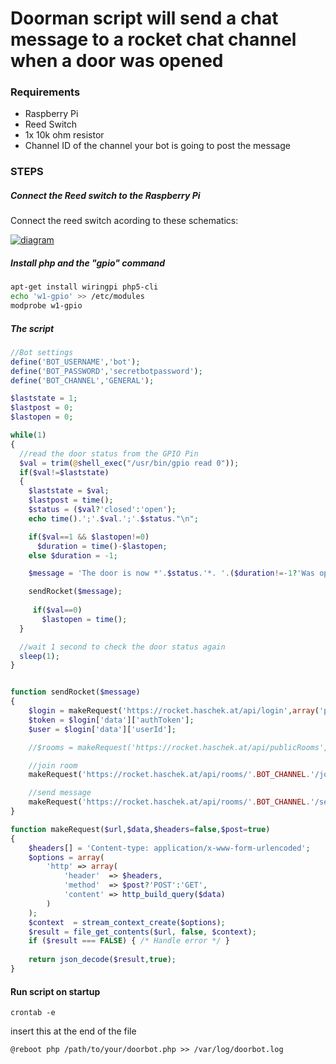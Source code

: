 # Doorman script will send a chat message to a rocket chat channel when a door was opened

### Requirements

- Raspberry Pi
- Reed Switch
- 1x 10k ohm resistor
- Channel ID of the channel your bot is going to post the message

### STEPS

##### Connect the Reed switch to the Raspberry Pi

Connect the reed switch acording to these schematics:

[![diagram](https://www.pictshare.net/300/8c24794483.jpg)]((https://www.pictshare.net/store/8c24794483.jpg))

##### Install php and the "gpio" command

```bash
apt-get install wiringpi php5-cli
echo 'w1-gpio' >> /etc/modules
modprobe w1-gpio
```

##### The script 


```php
//Bot settings
define('BOT_USERNAME','bot');
define('BOT_PASSWORD','secretbotpassword');
define('BOT_CHANNEL','GENERAL');

$laststate = 1;
$lastpost = 0;
$lastopen = 0;

while(1)
{
  //read the door status from the GPIO Pin
  $val = trim(@shell_exec("/usr/bin/gpio read 0"));
  if($val!=$laststate)
  {
    $laststate = $val;
    $lastpost = time();
    $status = ($val?'closed':'open');
    echo time().';'.$val.';'.$status."\n";

    if($val==1 && $lastopen!=0)
      $duration = time()-$lastopen;
    else $duration = -1;

    $message = 'The door is now *'.$status.'*. '.($duration!=-1?'Was open for `'.$duration.' seconds.`':'');

    sendRocket($message);
    
     if($val==0)
       $lastopen = time();
  }

  //wait 1 second to check the door status again
  sleep(1);
}


function sendRocket($message)
{
    $login = makeRequest('https://rocket.haschek.at/api/login',array('password' => BOT_USERNAME, 'user' => BOT_USERNAME));
    $token = $login['data']['authToken'];
    $user = $login['data']['userId'];

    //$rooms = makeRequest('https://rocket.haschek.at/api/publicRooms',array(),array('X-Auth-Token: '.$token,'X-User-Id: '.$user),false);

    //join room
    makeRequest('https://rocket.haschek.at/api/rooms/'.BOT_CHANNEL.'/join',array(),array('X-Auth-Token: '.$token,'X-User-Id: '.$user));

    //send message
    makeRequest('https://rocket.haschek.at/api/rooms/'.BOT_CHANNEL.'/send',array('msg'=>$message),array('X-Auth-Token: '.$token,'X-User-Id: '.$user));
}

function makeRequest($url,$data,$headers=false,$post=true)
{
    $headers[] = 'Content-type: application/x-www-form-urlencoded';
    $options = array(
        'http' => array(
            'header'  => $headers,
            'method'  => $post?'POST':'GET',
            'content' => http_build_query($data)
        )
    );
    $context  = stream_context_create($options);
    $result = file_get_contents($url, false, $context);
    if ($result === FALSE) { /* Handle error */ }
    
    return json_decode($result,true);
}

```

#### Run script on startup

```crontab -e```

insert this at the end of the file

```@reboot php /path/to/your/doorbot.php >> /var/log/doorbot.log```